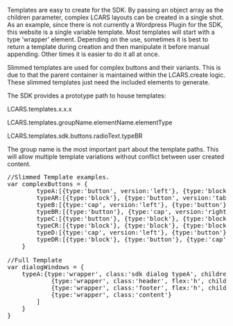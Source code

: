 <div class="description">
<p>Templates are easy to create for the SDK.  By passing an object array as the children parameter, complex LCARS layouts can be created in a single shot.  As an example, since there is not currently a Wordpress Plugin for the SDK, this website is a single variable template.  Most templates will start with a type 'wrapper' element.  Depending on the use, sometimes it is best to return a template during creation and then manipulate it before manual appending.  Other times it is easier to do it all at once.</p>

<p>Slimmed templates are used for complex buttons and their variants.  This is due to that the parent container is maintained within the LCARS.create logic.  These slimmed templates just need the included elements to generate.</p>

<p>The SDK provides a prototype path to house templates: </p>

<p>LCARS.templates.x.x.x</p>

<p>LCARS.templates.groupName.elementName.elementType</p>

<p>LCARS.templates.sdk.buttons.radioText.typeBR</p>

<p>
The group name is the most important part about the template paths.  This will allow multiple template variations without conflict between user created content.
</p>
</div>

<pre class="code hidden">
//Slimmed Template examples.
var complexButtons = {
        typeA:[{type:'button', version:'left'}, {type:'block'}],
        typeAR:[{type:'block'}, {type:'button', version:'tabRight'}],
        typeB:[{type:'cap', version:'left'}, {type:'button'}],
        typeBR:[{type:'button'}, {type:'cap', version:'right'}],
        typeC:[{type:'button'}, {type:'block'}, {type:'block'}],
        typeCR:[{type:'block'}, {type:'block'}, {type:'block'}],
        typeD:[{type:'cap', version:'left'}, {type:'button'}, {type:'block'}],
        typeDR:[{type:'block'}, {type:'button'}, {type:'cap', version:'right'}]                
    }

//Full Template
var dialogWindows = {
    typeA:{type:'wrapper', class:'sdk dialog typeA', children:[
            {type:'wrapper', class:'header', flex:'h', children:[{type:'cap', size:'small', version:'left'}, {type:'title', size:'half'}, {type:'bar', flexC:'h'}, {type:'cap', size:'small', version:'right'}]},
            {type:'wrapper', class:'footer', flex:'h', children:[{type:'cap', size:'small', version:'left'}, {type:'bar', flexC:'h'}, {type:'title', size:'half'}, {type:'cap', size:'small', version:'right'}]},
            {type:'wrapper', class:'content'}
        ]
    }
}

